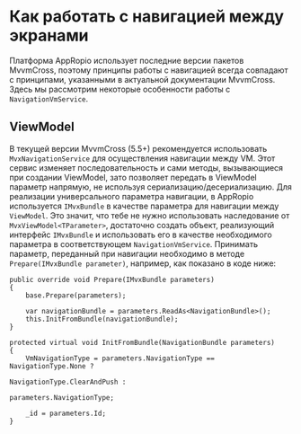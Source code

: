 # Как работать с навигацией между экранами

Платформа AppRopio использует последние версии пакетов MvvmCross, поэтому принципы работы с навигацией всегда совпадают с принципами, указанными в актуальной документации MvvmCross. Здесь мы рассмотрим некоторые особенности работы с `NavigationVmService`.

## ViewModel

В текущей версии MvvmCross (5.5+) рекомендуется использовать `MvxNavigationService` для осуществления навигации между VM. Этот сервис изменяет последовательность и сами методы, вызывающиеся при создании ViewModel, зато позволяет передать в ViewModel параметр напрямую, не используя сериализацию/десериализацию.
Для реализации универсального параметра навигации, в AppRopio используется `IMvxBundle` в качестве параметра для навигации между `ViewModel`. Это значит, что тебе не нужно использовать наследование от `MvxViewModel<TParameter>`, достаточно создать объект, реализующий интерфейс `IMvxBundle` и использовать его в качестве необходимого параметра в соответствующем `NavigationVmService`.
Принимать параметр, переданный при навигации необходимо в методе `Prepare(IMvxBundle parameter)`, например, как показано в коде ниже:

```
public override void Prepare(IMvxBundle parameters)
{
    base.Prepare(parameters);

    var navigationBundle = parameters.ReadAs<NavigationBundle>();
    this.InitFromBundle(navigationBundle);
}

protected virtual void InitFromBundle(NavigationBundle parameters)
{
    VmNavigationType = parameters.NavigationType == NavigationType.None ?
                                                    NavigationType.ClearAndPush :
                                                    parameters.NavigationType;

    _id = parameters.Id;
}
```


